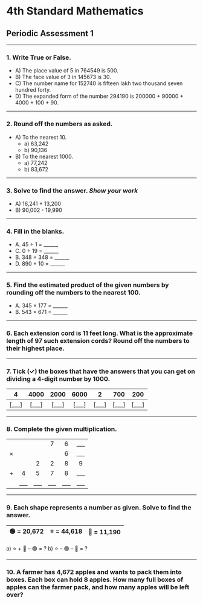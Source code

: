 <!--
marp: true
theme: academic
math: katex
class:
 - invert
-->

# 4th Standard Mathematics
## Periodic Assessment 1

---
<!--
header: Periodic Assessment 1
-->

### 1. Write True or False.
- A) The place value of 5 in 764549 is 500.
- B) The face value of 3 in 145673 is 30.
- C) The number name for 152740 is fifteen lakh two thousand seven hundred forty.
- D) The expanded form of the number 294190 is 200000 + 90000 + 4000 + 100 + 90.

---

### 2. Round off the numbers as asked.
- A) To the nearest 10.
    - a) 63,242
    - b) 90,136
- B) To the nearest 1000.
    - a) 77,242
    - b) 83,672

---

### 3. Solve to find the answer. *Show your work*
- A) 16,241 + 13,200
- B) 90,002 - 19,990

---

### 4. Fill in the blanks.
- A. 45 ÷ 1 = ______
- C. 0 ÷ 19 = ______
- B. 348 ÷ 348 = ______
- D. 890 ÷ 10 = ______

---

### 5. Find the estimated product of the given numbers by rounding off the numbers to the nearest 100.
- A. 345 × 177 = ______
- B. 543 × 671 = ______

---

### 6. Each extension cord is 11 feet long. What is the approximate length of 97 such extension cords? Round off the numbers to their highest place.

---

### 7. Tick (✓) the boxes that have the answers that you can get on dividing a 4-digit number by 1000.

| 4 | 4000 | 2000 | 6000 | 2 | 700 | 200 |
|:-:|:----:|:----:|:----:|:-:|:---:|:---:|
| [___] | [___] | [___] | [___] | [___] | [___] | [___] |


---

### 8. Complete the given multiplication.

|   |   |   |   |   |   |
|:-:|:-:|:-:|:-:|:-:|:-:|
|   |   |   | 7 | 6 | ___ |
| × |   |   |   | 6 | ___ |
|   |   | 2 | 2 | 8 |  9 |
| + | 4 | 5 | 7 | 8 | ___ |
|   | ___ | ___ | ___ | ___ | ___ |

---

### 9. Each shape represents a number as given. Solve to find the answer.

| 🟢 = 20,672 | ⭐ = 44,618 | 🛑 = 11,190 |
|:-:|:-:|:-:|

a) ⭐ + 🛑 – 🟢 = ?
b) ⭐ – 🟢 – 🛑 = ?

---

### 10. A farmer has 4,672 apples and wants to pack them into boxes. Each box can hold 8 apples. How many full boxes of apples can the farmer pack, and how many apples will be left over?